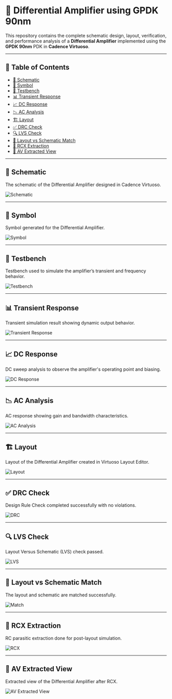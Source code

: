 # 📘 Differential Amplifier using GPDK 90nm

This repository contains the complete schematic design, layout, verification, and performance analysis of a **Differential Amplifier** implemented using the **GPDK 90nm** PDK in **Cadence Virtuoso**.

---

## 📂 Table of Contents

- [🔧 Schematic](#-schematic)
- [📐 Symbol](#-symbol)
- [🧪 Testbench](#-testbench)
- [📊 Transient Response](#-transient-response)
- [📈 DC Response](#-dc-response)
- [📉 AC Analysis](#-ac-analysis)
- [🏗️ Layout](#-layout)
- [✅ DRC Check](#-drc-check)
- [🔍 LVS Check](#-lvs-check)
- [🧩 Layout vs Schematic Match](#-layout-vs-schematic-match)
- [🧠 RCX Extraction](#-rcx-extraction)
- [📡 AV Extracted View](#-av-extracted-view)

---

## 🔧 Schematic

The schematic of the Differential Amplifier designed in Cadence Virtuoso.

![Schematic](Differential_Amplifier_Schematic.png)

---

## 📐 Symbol

Symbol generated for the Differential Amplifier.

![Symbol](Differential_Amp_Symbol.png)

---

## 🧪 Testbench

Testbench used to simulate the amplifier’s transient and frequency behavior.

![Testbench](Differential_Amp_TB.png)

---

## 📊 Transient Response

Transient simulation result showing dynamic output behavior.

![Transient Response](Transient_Response_Diff_Amp.png)

---

## 📈 DC Response

DC sweep analysis to observe the amplifier's operating point and biasing.

![DC Response](Differential_Amp_DC_Response.png)

---

## 📉 AC Analysis

AC response showing gain and bandwidth characteristics.

![AC Analysis](Diff_Amplifier_AC_Analysis.png)

---

## 🏗️ Layout

Layout of the Differential Amplifier created in Virtuoso Layout Editor.

![Layout](Layout_Diff_Amplifier.png)

---

## ✅ DRC Check

Design Rule Check completed successfully with no violations.

![DRC](Diff_Amp_NO_DRC.png)

---

## 🔍 LVS Check

Layout Versus Schematic (LVS) check passed.

![LVS](LVS_Run_Diff_Amp.png)

---

## 🧩 Layout vs Schematic Match

The layout and schematic are matched successfully.

![Match](Layout_and_schematic_match__Diff_amp.png)

---

## 🧠 RCX Extraction

RC parasitic extraction done for post-layout simulation.

![RCX](RCX_Run_Diff_Amplifier.png)

---

## 📡 AV Extracted View

Extracted view of the Differential Amplifier after RCX.

![AV Extracted View](AV_Extraccted_view_Diff_Amplifier.png)



